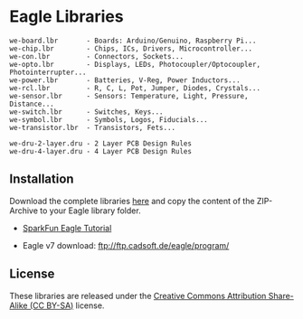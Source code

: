 # Eagle Libraries
```
we-board.lbr       - Boards: Arduino/Genuino, Raspberry Pi...
we-chip.lbr        - Chips, ICs, Drivers, Microcontroller...
we-con.lbr         - Connectors, Sockets...
we-opto.lbr        - Displays, LEDs, Photocoupler/Optocoupler, Photointerrupter...
we-power.lbr       - Batteries, V-Reg, Power Inductors...
we-rcl.lbr         - R, C, L, Pot, Jumper, Diodes, Crystals...
we-sensor.lbr      - Sensors: Temperature, Light, Pressure, Distance...
we-switch.lbr      - Switches, Keys...
we-symbol.lbr      - Symbols, Logos, Fiducials...
we-transistor.lbr  - Transistors, Fets...

we-dru-2-layer.dru - 2 Layer PCB Design Rules
we-dru-4-layer.dru - 4 Layer PCB Design Rules
```


## Installation
Download the complete libraries [here](https://github.com/watterott/Eagle-Libs/archive/master.zip) and copy the content of the ZIP-Archive to your Eagle library folder.

* [SparkFun Eagle Tutorial](https://learn.sparkfun.com/tutorials/how-to-install-and-setup-eagle/using-the-sparkfun-libraries)

* Eagle v7 download: ftp://ftp.cadsoft.de/eagle/program/


## License
These libraries are released under the [Creative Commons Attribution Share-Alike (CC BY-SA)](https://creativecommons.org/licenses/by-sa/4.0/) license.
